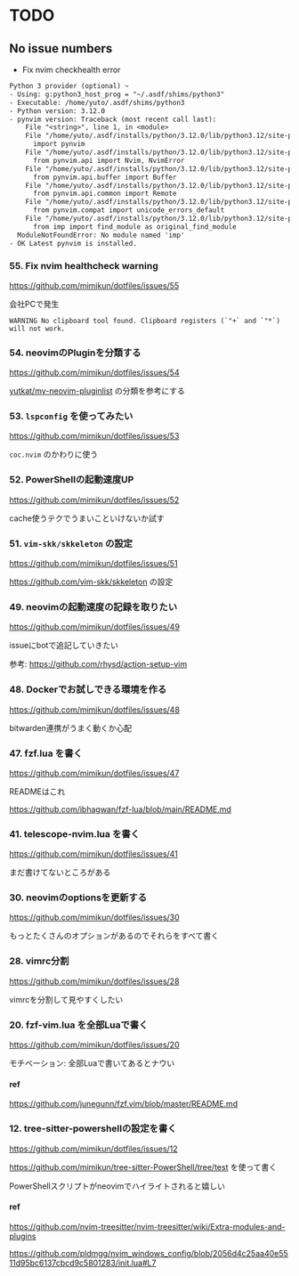 # TODO

## No issue numbers

- Fix nvim checkhealth error

```txt
Python 3 provider (optional) ~
- Using: g:python3_host_prog = "~/.asdf/shims/python3"
- Executable: /home/yuto/.asdf/shims/python3
- Python version: 3.12.0
- pynvim version: Traceback (most recent call last):
    File "<string>", line 1, in <module>
    File "/home/yuto/.asdf/installs/python/3.12.0/lib/python3.12/site-packages/neovim/__init__.py", line 5, in <module>
      import pynvim
    File "/home/yuto/.asdf/installs/python/3.12.0/lib/python3.12/site-packages/pynvim/__init__.py", line 9, in <module>
      from pynvim.api import Nvim, NvimError
    File "/home/yuto/.asdf/installs/python/3.12.0/lib/python3.12/site-packages/pynvim/api/__init__.py", line 7, in <module>
      from pynvim.api.buffer import Buffer
    File "/home/yuto/.asdf/installs/python/3.12.0/lib/python3.12/site-packages/pynvim/api/buffer.py", line 2, in <module>
      from pynvim.api.common import Remote
    File "/home/yuto/.asdf/installs/python/3.12.0/lib/python3.12/site-packages/pynvim/api/common.py", line 6, in <module>
      from pynvim.compat import unicode_errors_default
    File "/home/yuto/.asdf/installs/python/3.12.0/lib/python3.12/site-packages/pynvim/compat.py", line 5, in <module>
      from imp import find_module as original_find_module
  ModuleNotFoundError: No module named 'imp'
- OK Latest pynvim is installed.
```

### 55. Fix nvim healthcheck warning

https://github.com/mimikun/dotfiles/issues/55

会社PCで発生

```
WARNING No clipboard tool found. Clipboard registers (`"+` and `"*`) will not work.
```

### 54. neovimのPluginを分類する

https://github.com/mimikun/dotfiles/issues/54

[yutkat/my-neovim-pluginlist](https://github.com/yutkat/my-neovim-pluginlist) の分類を参考にする

### 53. `lspconfig` を使ってみたい

https://github.com/mimikun/dotfiles/issues/53

`coc.nvim` のかわりに使う

### 52. PowerShellの起動速度UP

https://github.com/mimikun/dotfiles/issues/52

cache使うテクでうまいこといけないか試す

### 51. `vim-skk/skkeleton` の設定

https://github.com/mimikun/dotfiles/issues/51

https://github.com/vim-skk/skkeleton の設定

### 49. neovimの起動速度の記録を取りたい

https://github.com/mimikun/dotfiles/issues/49

issueにbotで追記していきたい

参考: https://github.com/rhysd/action-setup-vim

### 48. Dockerでお試しできる環境を作る

https://github.com/mimikun/dotfiles/issues/48

bitwarden連携がうまく動くか心配

### 47. fzf.lua を書く

https://github.com/mimikun/dotfiles/issues/47

READMEはこれ

https://github.com/ibhagwan/fzf-lua/blob/main/README.md

### 41. telescope-nvim.lua を書く

https://github.com/mimikun/dotfiles/issues/41

まだ書けてないところがある

### 30. neovimのoptionsを更新する

https://github.com/mimikun/dotfiles/issues/30

もっとたくさんのオプションがあるのでそれらをすべて書く

### 28. vimrc分割

https://github.com/mimikun/dotfiles/issues/28

vimrcを分割して見やすくしたい

### 20. fzf-vim.lua を全部Luaで書く

https://github.com/mimikun/dotfiles/issues/20

モチベーション: 全部Luaで書いてあるとナウい

#### ref

https://github.com/junegunn/fzf.vim/blob/master/README.md

### 12. tree-sitter-powershellの設定を書く

https://github.com/mimikun/dotfiles/issues/12

https://github.com/mimikun/tree-sitter-PowerShell/tree/test を使って書く

PowerShellスクリプトがneovimでハイライトされると嬉しい

#### ref

https://github.com/nvim-treesitter/nvim-treesitter/wiki/Extra-modules-and-plugins

https://github.com/pldmgg/nvim_windows_config/blob/2056d4c25aa40e5511d95bc6137cbcd9c5801283/init.lua#L7
